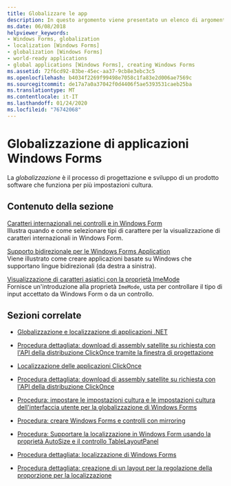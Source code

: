 ```yaml
---
title: Globalizzare le app
description: In questo argomento viene presentato un elenco di argomenti relativi alla globalizzazione delle applicazioni Windows Forms.
ms.date: 06/08/2018
helpviewer_keywords:
- Windows Forms, globalization
- localization [Windows Forms]
- globalization [Windows Forms]
- world-ready applications
- global applications [Windows Forms], creating Windows Forms
ms.assetid: 72f6cd92-83be-45ec-aa37-9cb8e3ebc3c5
ms.openlocfilehash: b4034f2269f99498e7058c1fa83e2d006ae7569c
ms.sourcegitcommit: de17a7a0a37042f0d4406f5ae5393531caeb25ba
ms.translationtype: MT
ms.contentlocale: it-IT
ms.lasthandoff: 01/24/2020
ms.locfileid: "76742068"
---
```

# <a name="globalizing-windows-forms-applications"></a>Globalizzazione di applicazioni Windows Forms

La *globalizzazione* è il processo di progettazione e sviluppo di un prodotto software che funziona per più impostazioni cultura.

## <a name="in-this-section"></a>Contenuto della sezione

[Caratteri internazionali nei controlli e in Windows Form](international-fonts-in-windows-forms-and-controls.md)  
Illustra quando e come selezionare tipi di carattere per la visualizzazione di caratteri internazionali in Windows Form.

[Supporto bidirezionale per le Windows Forms Application](bi-directional-support-for-windows-forms-applications.md)  
Viene illustrato come creare applicazioni basate su Windows che supportano lingue bidirezionali (da destra a sinistra).

[Visualizzazione di caratteri asiatici con la proprietà ImeMode](display-of-asian-characters-with-the-imemode-property.md)  
Fornisce un'introduzione alla proprietà `ImeMode`, usta per controllare il tipo di input accettato da Windows Form o da un controllo.

## <a name="related-sections"></a>Sezioni correlate

- [Globalizzazione e localizzazione di applicazioni .NET](../../../standard/globalization-localization/index.md)

- [Procedura dettagliata: download di assembly satellite su richiesta con l'API della distribuzione ClickOnce tramite la finestra di progettazione](/visualstudio/deployment/walkthrough-downloading-satellite-assemblies-on-demand-with-the-clickonce-deployment-api-using-the-designer)

- [Localizzazione delle applicazioni ClickOnce](/visualstudio/deployment/localizing-clickonce-applications)

- [Procedura dettagliata: download di assembly satellite su richiesta con l'API della distribuzione ClickOnce](/visualstudio/deployment/walkthrough-downloading-satellite-assemblies-on-demand-with-the-clickonce-deployment-api)

- [Procedura: impostare le impostazioni cultura e le impostazioni cultura dell'interfaccia utente per la globalizzazione di Windows Forms](https://docs.microsoft.com/previous-versions/visualstudio/visual-studio-2010/b28bx3bh(v=vs.100))

- [Procedura: creare Windows Forms e controlli con mirroring](https://docs.microsoft.com/previous-versions/visualstudio/visual-studio-2010/xwbz5ws0(v=vs.100))

- [Procedura: Supportare la localizzazione in Windows Form usando la proprietà AutoSize e il controllo TableLayoutPanel](https://docs.microsoft.com/previous-versions/visualstudio/visual-studio-2010/1zkt8b33(v=vs.100))

- [Procedura dettagliata: localizzazione di Windows Forms](https://docs.microsoft.com/previous-versions/visualstudio/visual-studio-2010/y99d1cd3(v=vs.100))

- [Procedura dettagliata: creazione di un layout per la regolazione della proporzione per la localizzazione](https://docs.microsoft.com/previous-versions/visualstudio/visual-studio-2010/7k9fa71y(v=vs.100))
